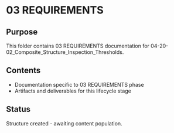 # 03 REQUIREMENTS

## Purpose
This folder contains 03 REQUIREMENTS documentation for 04-20-02_Composite_Structure_Inspection_Thresholds.

## Contents
- Documentation specific to 03 REQUIREMENTS phase
- Artifacts and deliverables for this lifecycle stage

## Status
Structure created - awaiting content population.

